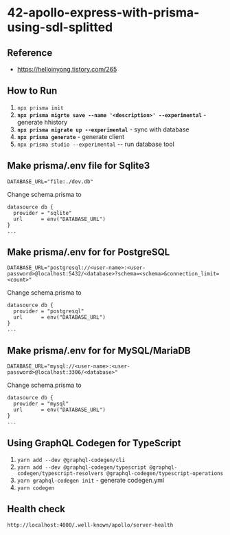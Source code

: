 # 42-apollo-express-with-prisma-using-sdl-splitted

## Reference

- <https://helloinyong.tistory.com/265>

## How to Run

1. `npx prisma init`
2. **`npx prisma migrte save --name '<description>' --experimental`** - generate hhistory
3. **`npx prisma migrate up --experimental`** - sync with database
4. **`npx prisma generate`** - generate client
5. `npx prisma studio --experimental` -- run database tool

## Make prisma/.env file for Sqlite3

```
DATABASE_URL="file:./dev.db"
```

Change schema.prisma to

```
datasource db {
  provider = "sqlite"
  url      = env("DATABASE_URL")
}
...
```

## Make prisma/.env for for PostgreSQL

```
DATABASE_URL="postgresql://<user-name>:<user-password>@localhost:5432/<database>?schema=<schema>&connection_limit=<count>"
```

Change schema.prisma to

```
datasource db {
  provider = "postgresql"
  url      = env("DATABASE_URL")
}
...
```

## Make prisma/.env for for MySQL/MariaDB

```
DATABASE_URL="mysql://<user-name>:<user-password>@localhost:3306/<database>"
```

Change schema.prisma to

```
datasource db {
  provider = "mysql"
  url      = env("DATABASE_URL")
}
...
```

## Using GraphQL Codegen for TypeScript

1. `yarn add --dev @graphql-codegen/cli`
2. `yarn add --dev @graphql-codegen/typescript @graphql-codegen/typescript-resolvers @graphql-codegen/typescript-operations`
3. `yarn graphql-codegen init` - generate codegen.yml
4. `yarn codegen`

## Health check

```
http://localhost:4000/.well-known/apollo/server-health
```
